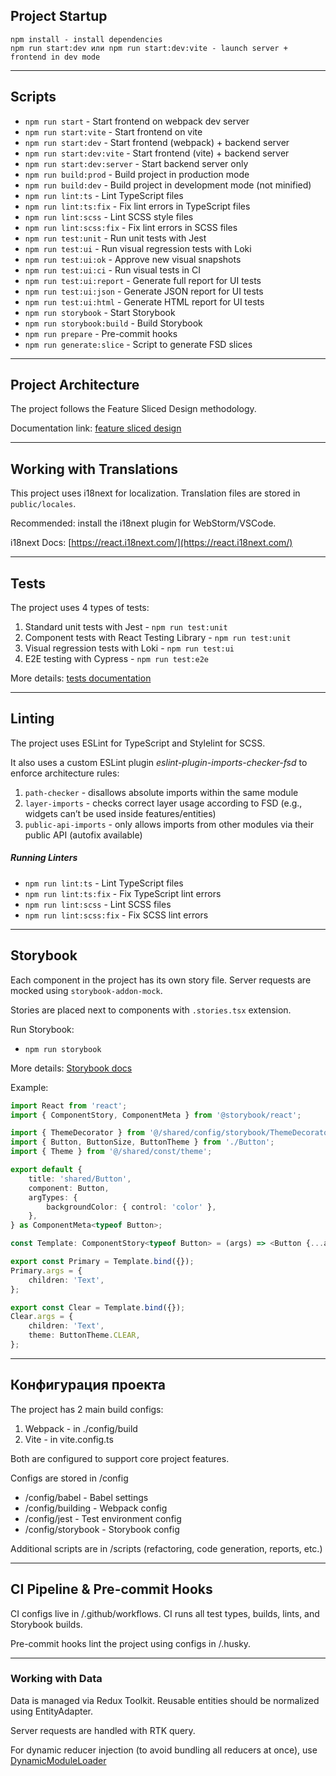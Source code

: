 ## Project Startup

```
npm install - install dependencies
npm run start:dev или npm run start:dev:vite - launch server + frontend in dev mode
```

----

## Scripts

- `npm run start` - Start frontend on webpack dev server
- `npm run start:vite` - Start frontend on vite
- `npm run start:dev` - Start frontend (webpack) + backend server
- `npm run start:dev:vite` - Start frontend (vite) + backend server
- `npm run start:dev:server` - Start backend server only
- `npm run build:prod` - Build project in production mode
- `npm run build:dev` - Build project in development mode (not minified)
- `npm run lint:ts` - Lint TypeScript files
- `npm run lint:ts:fix` - Fix lint errors in TypeScript files
- `npm run lint:scss` - Lint SCSS style files
- `npm run lint:scss:fix` - Fix lint errors in SCSS files
- `npm run test:unit` - Run unit tests with Jest
- `npm run test:ui` - Run visual regression tests with Loki
- `npm run test:ui:ok` - Approve new visual snapshots
- `npm run test:ui:ci` - Run visual tests in CI
- `npm run test:ui:report` - Generate full report for UI tests
- `npm run test:ui:json` - Generate JSON report for UI tests
- `npm run test:ui:html` - Generate HTML report for UI tests
- `npm run storybook` - Start Storybook
- `npm run storybook:build` - Build Storybook
- `npm run prepare` - Pre-commit hooks
- `npm run generate:slice` - Script to generate FSD slices

----

## Project Architecture

The project follows the Feature Sliced Design methodology.

Documentation link: [feature sliced design](https://feature-sliced.design/docs/get-started/tutorial)

----

## Working with Translations

This project uses i18next for localization.
Translation files are stored in `public/locales`.

Recommended: install the i18next plugin for WebStorm/VSCode.

i18next Docs: [https://react.i18next.com/](https://react.i18next.com/)

----

## Tests

The project uses 4 types of tests:
1) Standard unit tests with Jest - `npm run test:unit`
2) Component tests with React Testing Library - `npm run test:unit`
3) Visual regression tests with Loki - `npm run test:ui`
4) E2E testing with Cypress - `npm run test:e2e`

More details: [tests documentation](/docs/tests.md)

----

## Linting

The project uses ESLint for TypeScript and Stylelint for SCSS.

It also uses a custom ESLint plugin *eslint-plugin-imports-checker-fsd* to enforce architecture rules:
1) `path-checker` - disallows absolute imports within the same module
2) `layer-imports` - checks correct layer usage according to FSD (e.g., widgets can’t be used inside features/entities)
3) `public-api-imports` - only allows imports from other modules via their public API (autofix available)

##### Running Linters
- `npm run lint:ts` - Lint TypeScript files
- `npm run lint:ts:fix` - Fix TypeScript lint errors
- `npm run lint:scss` - Lint SCSS files
- `npm run lint:scss:fix` - Fix SCSS lint errors

----
## Storybook

Each component in the project has its own story file.
Server requests are mocked using `storybook-addon-mock`.

Stories are placed next to components with `.stories.tsx` extension.

Run Storybook:
- `npm run storybook`

More details: [Storybook docs](/docs/storybook.md)

Example:

```typescript jsx
import React from 'react';
import { ComponentStory, ComponentMeta } from '@storybook/react';

import { ThemeDecorator } from '@/shared/config/storybook/ThemeDecorator/ThemeDecorator';
import { Button, ButtonSize, ButtonTheme } from './Button';
import { Theme } from '@/shared/const/theme';

export default {
    title: 'shared/Button',
    component: Button,
    argTypes: {
        backgroundColor: { control: 'color' },
    },
} as ComponentMeta<typeof Button>;

const Template: ComponentStory<typeof Button> = (args) => <Button {...args} />;

export const Primary = Template.bind({});
Primary.args = {
    children: 'Text',
};

export const Clear = Template.bind({});
Clear.args = {
    children: 'Text',
    theme: ButtonTheme.CLEAR,
};
```


----

## Конфигурация проекта

The project has 2 main build configs:
1. Webpack - in ./config/build
2. Vite - in vite.config.ts

Both are configured to support core project features.

Configs are stored in /config
- /config/babel - Babel settings
- /config/building - Webpack config
- /config/jest - Test environment config
- /config/storybook - Storybook config

Additional scripts are in /scripts (refactoring, code generation, reports, etc.)

----

## CI Pipeline & Pre-commit Hooks

CI configs live in /.github/workflows.
CI runs all test types, builds, lints, and Storybook builds.

Pre-commit hooks lint the project using configs in /.husky.

----

### Working with Data

Data is managed via Redux Toolkit.
Reusable entities should be normalized using EntityAdapter.

Server requests are handled with RTK query.

For dynamic reducer injection (to avoid bundling all reducers at once), use
[DynamicModuleLoader](/src/shared/lib/components/DynamicModuleLoader/DynamicModuleLoader.tsx)